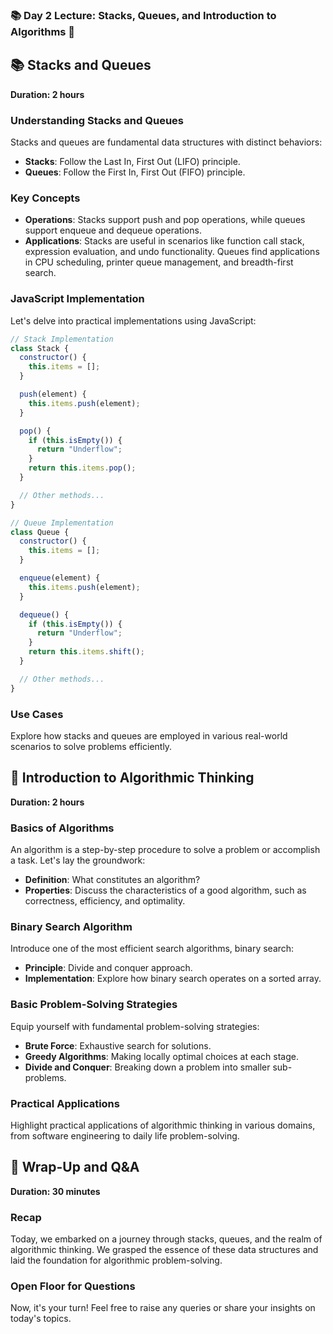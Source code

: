 
### 📚 Day 2 Lecture: Stacks, Queues, and Introduction to Algorithms 🧠

## 📚 Stacks and Queues

**Duration: 2 hours**

### Understanding Stacks and Queues

Stacks and queues are fundamental data structures with distinct behaviors:
- **Stacks**: Follow the Last In, First Out (LIFO) principle.
- **Queues**: Follow the First In, First Out (FIFO) principle.

### Key Concepts

- **Operations**: Stacks support push and pop operations, while queues support enqueue and dequeue operations.
- **Applications**: Stacks are useful in scenarios like function call stack, expression evaluation, and undo functionality. Queues find applications in CPU scheduling, printer queue management, and breadth-first search.

### JavaScript Implementation

Let's delve into practical implementations using JavaScript:

```javascript
// Stack Implementation
class Stack {
  constructor() {
    this.items = [];
  }

  push(element) {
    this.items.push(element);
  }

  pop() {
    if (this.isEmpty()) {
      return "Underflow";
    }
    return this.items.pop();
  }

  // Other methods...
}

// Queue Implementation
class Queue {
  constructor() {
    this.items = [];
  }

  enqueue(element) {
    this.items.push(element);
  }

  dequeue() {
    if (this.isEmpty()) {
      return "Underflow";
    }
    return this.items.shift();
  }

  // Other methods...
}
```

### Use Cases

Explore how stacks and queues are employed in various real-world scenarios to solve problems efficiently.

## 🧠 Introduction to Algorithmic Thinking

**Duration: 2 hours**

### Basics of Algorithms

An algorithm is a step-by-step procedure to solve a problem or accomplish a task. Let's lay the groundwork:

- **Definition**: What constitutes an algorithm?
- **Properties**: Discuss the characteristics of a good algorithm, such as correctness, efficiency, and optimality.

### Binary Search Algorithm

Introduce one of the most efficient search algorithms, binary search:
- **Principle**: Divide and conquer approach.
- **Implementation**: Explore how binary search operates on a sorted array.

### Basic Problem-Solving Strategies

Equip yourself with fundamental problem-solving strategies:
- **Brute Force**: Exhaustive search for solutions.
- **Greedy Algorithms**: Making locally optimal choices at each stage.
- **Divide and Conquer**: Breaking down a problem into smaller sub-problems.

### Practical Applications

Highlight practical applications of algorithmic thinking in various domains, from software engineering to daily life problem-solving.

## 🔄 Wrap-Up and Q&A

**Duration: 30 minutes**

### Recap

Today, we embarked on a journey through stacks, queues, and the realm of algorithmic thinking. We grasped the essence of these data structures and laid the foundation for algorithmic problem-solving.

### Open Floor for Questions

Now, it's your turn! Feel free to raise any queries or share your insights on today's topics.

